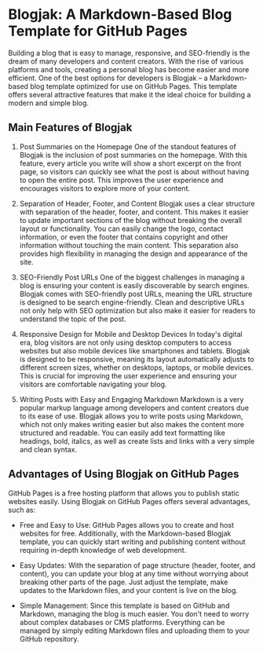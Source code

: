 # Blogjak: A Markdown-Based Blog Template for GitHub Pages

Building a blog that is easy to manage, responsive, and SEO-friendly is the dream of many developers and content creators. With the rise of various platforms and tools, creating a personal blog has become easier and more efficient. One of the best options for developers is Blogjak – a Markdown-based blog template optimized for use on GitHub Pages. This template offers several attractive features that make it the ideal choice for building a modern and simple blog.

## Main Features of Blogjak

1. Post Summaries on the Homepage
   One of the standout features of Blogjak is the inclusion of post summaries on the homepage. With this feature, every article you write will show a short excerpt on the front page, so visitors can quickly see what the post is about without having to open the entire post. This improves the user experience and encourages visitors to explore more of your content.

2. Separation of Header, Footer, and Content
   Blogjak uses a clear structure with separation of the header, footer, and content. This makes it easier to update important sections of the blog without breaking the overall layout or functionality. You can easily change the logo, contact information, or even the footer that contains copyright and other information without touching the main content. This separation also provides high flexibility in managing the design and appearance of the site.

3. SEO-Friendly Post URLs
   One of the biggest challenges in managing a blog is ensuring your content is easily discoverable by search engines. Blogjak comes with SEO-friendly post URLs, meaning the URL structure is designed to be search engine-friendly. Clean and descriptive URLs not only help with SEO optimization but also make it easier for readers to understand the topic of the post.

4. Responsive Design for Mobile and Desktop Devices
  In today's digital era, blog visitors are not only using desktop computers to access websites but also mobile devices like smartphones and tablets. Blogjak is designed to be responsive, meaning its layout automatically adjusts to different screen sizes, whether on desktops, laptops, or mobile devices. This is crucial for improving the user experience and ensuring your visitors are comfortable navigating your blog.

5. Writing Posts with Easy and Engaging Markdown
   Markdown is a very popular markup language among developers and content creators due to its ease of use. Blogjak allows you to write posts using Markdown, which not only makes writing easier but also makes the content more structured and readable. You can easily add text formatting like headings, bold, italics, as well as create lists and links with a very simple and clean syntax.

## Advantages of Using Blogjak on GitHub Pages

GitHub Pages is a free hosting platform that allows you to publish static websites easily. Using Blogjak on GitHub Pages offers several advantages, such as:
- Free and Easy to Use: GitHub Pages allows you to create and host websites for free. Additionally, with the Markdown-based Blogjak template, you can quickly start writing and publishing content without requiring in-depth knowledge of web development.

- Easy Updates: With the separation of page structure (header, footer, and content), you can update your blog at any time without worrying about breaking other parts of the page. Just adjust the template, make updates to the Markdown files, and your content is live on the blog.

- Simple Management: Since this template is based on GitHub and Markdown, managing the blog is much easier. You don't need to worry about complex databases or CMS platforms. Everything can be managed by simply editing Markdown files and uploading them to your GitHub repository.

